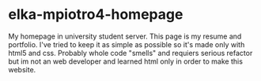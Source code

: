 # elka-mpiotro4-homepage
My homepage in university student server.
This page is my resume and portfolio. I've tried to keep it as simple as possible so it's made only with html5 and css.
Probably whole code "smells" and requiers serious refactor but im not an web developer and learned html only in order to make this website.
